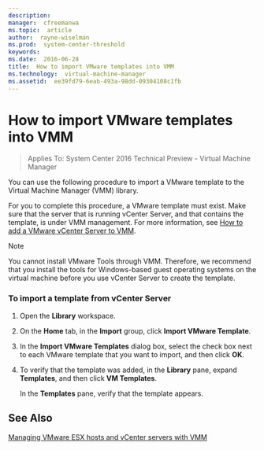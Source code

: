```yaml
---
description:  
manager:  cfreemanwa
ms.topic:  article
author:  rayne-wiselman
ms.prod:  system-center-threshold
keywords:  
ms.date:  2016-06-28
title:  How to import VMware templates into VMM
ms.technology:  virtual-machine-manager
ms.assetid:  ee39fd79-6eab-493a-98dd-09304108c1fb
---
```


# How to import VMware templates into VMM

>Applies To: System Center 2016 Technical Preview - Virtual Machine Manager

You can use the following procedure to import a VMware template to the Virtual Machine Manager (VMM) library.

For you to complete this procedure, a VMware template must exist. Make sure that the server that is running vCenter Server, and that contains the template, is under VMM management. For more information, see [How to add a VMware vCenter Server to VMM](How-to-add-a-VMware-vCenter-Server-to-VMM.md).

> [!NOTE]
> You cannot install VMware Tools through VMM. Therefore, we recommend that you install the tools for Windows-based guest operating systems on the virtual machine before you use vCenter Server to create the template.

### To import a template from vCenter Server

1.  Open the **Library** workspace.

2.  On the **Home** tab, in the **Import** group, click **Import VMware Template**.

3.  In the **Import VMware Templates** dialog box, select the check box next to each VMware template that you want to import, and then click **OK**.

4.  To verify that the template was added, in the **Library** pane, expand **Templates**, and then click **VM Templates**.

    In the **Templates** pane, verify that the template appears.

## See Also
[Managing VMware ESX hosts and vCenter servers with VMM](Managing-VMware-ESX-hosts-and-vCenter-servers-with-VMM.md)



